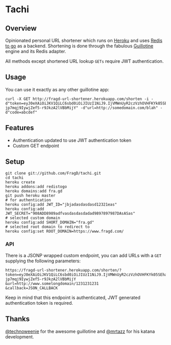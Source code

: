 # Tachi

## Overview
Opinionated personal URL shortener which runs on [Heroku][1] and uses [Redis to
go][2] as a backend. Shortening is done through the fabulous [Guillotine][3]
engine and its Redis adapter.

All methods except shortened URL lookup `GETs` require JWT authentication.

## Usage
You can use it exactly as any other guillotine app:

    curl -X GET http://fragd-url-shortener.herokuapp.com/shorten -i -d"token=eyJ0eXAiOiJKV1QiLC6sbd0iOiJIUzI1NiJ9.IjVMWnUyR2czVzhOVHFKYk05SEhaTlNnZCI.no5LH7TYkss-jp7mqj9IywjZef5-r9JkzA2lVBbMijY" -d"url=http://somedomain.com/blah" -d"code=abcdef"


## Features
- Authentication updated to use JWT authentication token 
- Custom GET endpoint

## Setup

    git clone git://github.com/FragD/tachi.git
    cd tachi
    heroku create
    heroku addons:add redistogo
    heroku domains:add fra.gd
    git push heroku master
    # for authentication
    heroku config:add JWT_ID="jbjadasdasdasd12321eas"
    heroku config:add JWT_SECRET="908ADD8989adfvasdasdasdadad9897897987DAsASas"
    # selected custom domain
    heroku config:add SHORT_DOMAIN="fra.gd" 
    # selected root domain to redirect to
    heroku config:set ROOT_DOMAIN=https://www.fragd.com/ 
 


### API
There is a JSONP wrapped custom endpoint, you can add URLs with a `GET` supplying the following parameters:

    https://fragd-url-shortener.herokuapp.com/shorten/?
    token=eyJ0eXAiOiJKV1QiLC6sbd0iOiJIUzI1NiJ9.IjVMWnUyR2czVzhOVHFKYk05SEhaTlNnZCI.no5LH7TYkss-jp7mqj9IywjZef5-r9JkzA2lVBbMijY
    &url=http://www.somelongdomain/1231231231
    &callback=JSON_CALLBACK

Keep in mind that this endpoint is authenticated, JWT generated authentication token is required.

## Thanks
[@technoweenie][4] for the awesome guillotine and [@mrtazz][8] for his katana development.

[1]: http://heroku.com
[2]: http://redistogo.com
[3]: https://github.com/technoweenie/guillotine
[4]: https://twitter.com/technoweenie
[5]: https://twitter.com/roidrage
[6]: https://github.com/mattmatt/s3itch
[7]: http://tapbots.com/software/tweetbot/
[8]: http://github.com/mrtazz/
